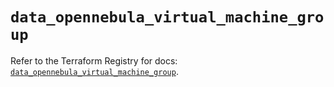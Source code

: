 # `data_opennebula_virtual_machine_group`

Refer to the Terraform Registry for docs: [`data_opennebula_virtual_machine_group`](https://registry.terraform.io/providers/opennebula/opennebula/1.5.0/docs/data-sources/virtual_machine_group).
